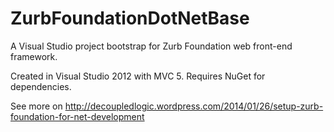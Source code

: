 ZurbFoundationDotNetBase
========================

A Visual Studio project bootstrap for Zurb Foundation web front-end framework.

Created in Visual Studio 2012 with MVC 5. Requires NuGet for dependencies.

See more on http://decoupledlogic.wordpress.com/2014/01/26/setup-zurb-foundation-for-net-development
